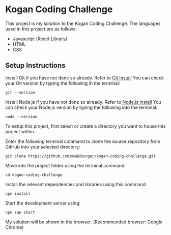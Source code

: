 # Kogan Coding Challenge

This project is my solution to the Kogan Coding Challenge. The languages used in this project are as follows:

- Javascript (React Library)
- HTML
- CSS

## Setup Instructions

Install Git if you have not done so already. Refer to [Git Install](https://git-scm.com/book/en/v2/Getting-Started-Installing-Git)
You can check your Git version by typing the following in the terminal:

```
git --version
```

Install Node.js if you have not done so already. Refer to [Node.js install](https://nodejs.org/en/)
You can check your Node.js version by typing the following into the terminal:

```
node --version
```

To setup this project, first select or create a directory you want to house this project within.

Enter the following terminal command to clone the source repository from GitHub into your selected directory:

```
git clone https://github.com/mwGHburger/kogan-coding-challenge.git
```

Move into the project folder using the terminal command:

```
cd kogan-coding-challenge
```

Install the relevant dependencies and libraries using this command:

```
npm install
```

Start the development server using:

```
npm run start
```

My solution will be shown in the browser. (Recommended browser: Google Chrome)
